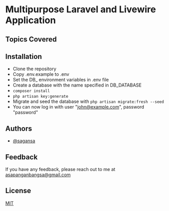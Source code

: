 # Multipurpose Laravel and Livewire Application

## Topics Covered

## Installation

-   Clone the repository
-   Copy .env.example to .env
-   Set the DB\_ environment variables in .env file
-   Create a database with the name specified in DB_DATABASE
-   `composer install`
-   `php artisan key:generate`
-   Migrate and seed the database with `php artisan migrate:fresh --seed`
-   You can now log in with user "john@example.com", password "password"

## Authors

-   [@sagansa](https://www.github.com/sagansa)

## Feedback

If you have any feedback, please reach out to me at asapanganbangsa@gmail.com

## License

[MIT](https://choosealicense.com/licenses/mit/)
